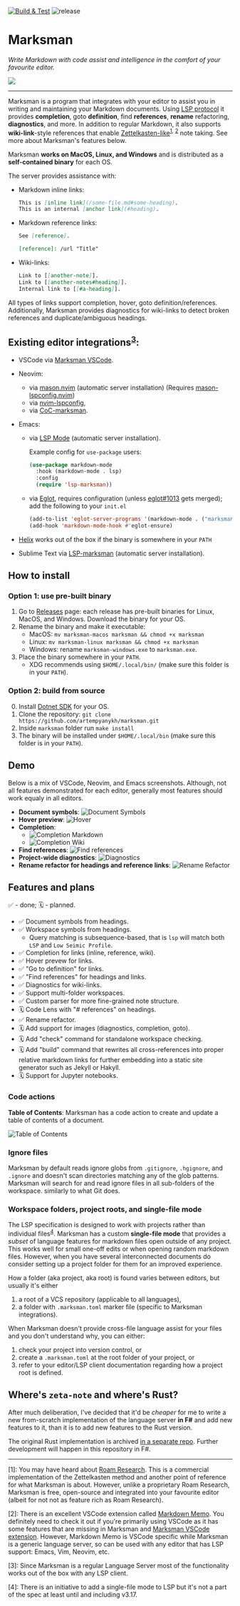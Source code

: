 [![Build & Test](https://github.com/artempyanykh/marksman/actions/workflows/build.yml/badge.svg)](https://github.com/artempyanykh/marksman/actions/workflows/build.yml)
![release](https://img.shields.io/github/v/release/artempyanykh/marksman)

# Marksman

_Write Markdown with code assist and intelligence in the comfort of your favourite editor._

![](assets/readme/splash.png)

---

Marksman is a program that integrates with your editor to assist you in writing and maintaining your Markdown documents.
Using [LSP protocol][lsp-main] it provides **completion**, goto **definition**, find **references**, **rename**
refactoring, **diagnostics**, and more. In addition to regular Markdown, it also supports **wiki-link**-style references
that enable [Zettelkasten-like][zettel-wiki]<sup>[1](#fn1), [2](#fn2)</sup> note taking. See more about Marksman's
features below.

Marksman **works on MacOS, Linux, and Windows** and is distributed as a **self-contained binary** for each OS.

The server provides assistance with:
* Markdown inline links:
   ```md
   This is [inline link](/some-file.md#some-heading).
   This is an internal [anchor link](#heading).
   ```
* Markdown reference links:
   ```md
   See [reference].

   [reference]: /url "Title"
   ```
* Wiki-links:
   ```md
   Link to [[another-note]].
   Link to [[another-notes#heading]].
   Internal link to [[#a-heading]].
   ```

All types of links support completion, hover, goto definition/references. Additionally, Marksman provides diagnostics
for wiki-links to detect broken references and duplicate/ambiguous headings.

## Existing editor integrations<sup>[3](#fn3)</sup>:

* VSCode via [Marksman VSCode][mn-vscode].
* Neovim:
    * via [mason.nvim][mason-nvim] (automatic server installation) (Requires [mason-lspconfig.nvim][mason-nvim-lsp-config])
    * via [nvim-lspconfig][nvim-marksman],
    * via [CoC-marksman][coc-marksman].
* Emacs: 
    * via [LSP Mode](https://emacs-lsp.github.io/lsp-mode/page/lsp-marksman/) (automatic server installation).

      Example config for `use-package` users:

      ```lisp
      (use-package markdown-mode
        :hook (markdown-mode . lsp)
        :config
        (require 'lsp-marksman))
      ```
    * via [Eglot][eglot], requires configuration (unless
      [eglot#1013][eglot-marksman-pr] gets merged); add the following to your
      `init.el`

      ```lisp
      (add-to-list 'eglot-server-programs '(markdown-mode . ("marksman")))      
      (add-hook 'markdown-mode-hook #'eglot-ensure)
      ````

* [Helix](https://helix-editor.com/) works out of the box if the binary is somewhere in your `PATH`
* Sublime Text via [LSP-marksman][sublime-marksman] (automatic server
  installation).

## How to install

### Option 1: use pre-built binary

1. Go to [Releases](https://github.com/artempyanykh/marksman/releases) page: each release has pre-built binaries for
   Linux, MacOS, and Windows. Download the binary for your OS.
2. Rename the binary and make it executable:
    * MacOS: `mv marksman-macos marksman && chmod +x marksman`
    * Linux: `mv marksman-linux marksman && chmod +x marksman`
    * Windows: rename `marksman-windows.exe` to `marksman.exe`.
3. Place the binary somewhere in your `PATH`.
    * XDG recommends using `$HOME/.local/bin/` (make sure this folder is in your `PATH`).

### Option 2: build from source

0. Install [Dotnet SDK](https://dotnet.microsoft.com/en-us/download) for your OS.
1. Clone the repository: `git clone https://github.com/artempyanykh/marksman.git`
2. Inside `marksman` folder run `make install`
3. The binary will be installed under `$HOME/.local/bin` (make sure this folder is in your `PATH`).

## Demo

Below is a mix of VSCode, Neovim, and Emacs screenshots. Although, not all features demonstrated for each editor,
generally most features should work equaly in all editors.

- **Document symbols**:
  ![Document Symbols](assets/readme/gifs/document-symbols.gif)
- **Hover preview**:
  ![Hover](assets/readme/gifs/hover.gif)
- **Completion**:
  * ![Completion Markdown](assets/readme/gifs/completion-markdown.gif)
  * ![Completion Wiki](assets/readme/gifs/completion-wiki.gif)
- **Find references**:
  ![Find references](assets/readme/gifs/find-references.gif)
- **Project-wide diagnostics**:
  ![Diagnostics](assets/readme/gifs/diagnostics.gif)
- **Rename refactor for headings and reference links**:
  ![Rename Refactor](assets/readme/gifs/rename.gif)

## Features and plans

✅ - done; 🗓 - planned.

- ✅ Document symbols from headings.
- ✅ Workspace symbols from headings.
  * Query matching is subsequence-based, that is `lsp` will match both `LSP` and `Low Seimic Profile`.
- ✅ Completion for links (inline, reference, wiki).
- ✅ Hover prevew for links.
- ✅ "Go to definition" for links.
- ✅ "Find references" for headings and links.
- ✅ Diagnostics for wiki-links.
- ✅ Support multi-folder workspaces.
- ✅ Custom parser for more fine-grained note structure.
- 🗓  Code Lens with "# references" on headings.
- ✅ Rename refactor.
- 🗓  Add support for images (diagnostics, completion, goto).
- 🗓  Add "check" command for standalone workspace checking.
- 🗓  Add "build" command that rewrites all cross-references into proper
  relative markdown links for further embedding into a static site generator
  such as Jekyll or Hakyll.
- 🗓  Support for Jupyter notebooks.

### Code actions

**Table of Contents**: Marksman has a code action to create and update a table
of contents of a document.

![Table of Contents](assets/readme/gifs/toc.gif)

### Ignore files

Marksman by default reads ignore globs from `.gitignore`, `.hgignore`, and
`.ignore` and doesn't scan directories matching any of the glob patterns.
Marksman will search for and read ignore files in all sub-folders of the
workspace. similarly to what Git does.

### Workspace folders, project roots, and single-file mode

The LSP specification is designed to work with projects rather than individual
files<sup>[4](#fn4)</sup>. Marksman has a custom **single-file mode** that
provides a *subset* of language features for markdown files open outside of any
project. This works well for small one-off edits or when opening random
markdown files. However, when you have several interconnected documents do
consider setting up a project folder for them for an improved experience. 

How a folder (aka project, aka root) is found varies between editors, but
usually it's either
1. a root of a VCS repository (applicable to all languages),
2. a folder with `.marksman.toml` marker file (specific to Marksman
   integrations).

When Marksman doesn't provide cross-file language assist for your files and you
don't understand why, you can either:
1. check your project into version control, or
2. create a `.marksman.toml` at the root folder of your project, or
3. refer to your editor/LSP client documentation regarding how a project root
   is defined.

## Where's `zeta-note` and where's Rust?

After much deliberation, I've decided that it'd be _cheaper_ for me to write a new from-scratch implementation of the
language server **in F#** and add new features to it, than it is to add new features to the Rust version.

The original Rust implementation is archived [in a separate repo][original-zn]. Further development will happen in this
repository in F#.

---

<span id="fn1">\[1\]</span>: You may have heard about [Roam Research][roam]. This is a commercial implementation of the
Zettelkasten method and another point of reference for what Marksman is about. However, unlike a proprietary Roam
Research, Marksman is free, open-source and integrated into your favourite editor (albeit for not not as feature rich as
Roam Research).

<span id="fn2">\[2\]</span>: There is an excellent VSCode extension called [Markdown Memo][md-memo]. You definitely need
to check it out if you're primarily using VSCode as it has some features that are missing in Marksman and [Marksman
VSCode extension][mn-vscode]. However, Markdown Memo is VSCode specific while Marksman is a generic language server, so
can be used with any editor that has LSP support: Emacs, Vim, Neovim, etc.

<span id="fn3">\[3\]</span>: Since Marksman is a regular Language Server most of the functionality works out of the box
with any LSP client.

<span id="fn4">\[4\]</span>: There is an initiative to add a single-file mode to
LSP but it's not a part of the spec at least until and including v3.17.

[zettel-wiki]: https://en.wikipedia.org/wiki/Zettelkasten

[roam]: https://roamresearch.com

[md-memo]: https://github.com/svsool/vscode-memo

[mn-vscode]: https://github.com/artempyanykh/marksman-vscode

[original-zn]: https://github.com/artempyanykh/zeta-note

[nvim-marksman]: https://github.com/neovim/nvim-lspconfig/blob/master/doc/server_configurations.md#marksman
[mason-nvim]: https://github.com/williamboman/mason.nvim
[mason-nvim-lsp-config]: https://github.com/williamboman/mason-lspconfig.nvim

[lsp-main]: https://microsoft.github.io/language-server-protocol/

[helix-editor]: https://helix-editor.com
[helix-marksman-pr]: https://github.com/helix-editor/helix/pull/3499

[coc-marksman]: https://github.com/yaegassy/coc-marksman

[eglot]: https://github.com/joaotavora/eglot
[eglot-marksman-pr]: https://github.com/joaotavora/eglot/pull/1013

[sublime-marksman]: https://github.com/bitsper2nd/LSP-marksman
